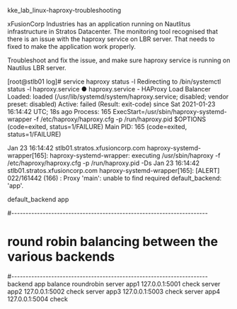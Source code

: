 kke_lab_linux-haproxy-troubleshooting

xFusionCorp Industries has an application running on Nautlitus infrastructure in Stratos Datacenter. The monitoring tool recognised that there is an issue with the haproxy service on LBR server. That needs to fixed to make the application work properly.


Troubleshoot and fix the issue, and make sure haproxy service is running on Nautilus LBR server.


[root@stlb01 log]# service haproxy status -l
Redirecting to /bin/systemctl status  -l haproxy.service
● haproxy.service - HAProxy Load Balancer
   Loaded: loaded (/usr/lib/systemd/system/haproxy.service; disabled; vendor preset: disabled)
   Active: failed (Result: exit-code) since Sat 2021-01-23 16:14:42 UTC; 18s ago
  Process: 165 ExecStart=/usr/sbin/haproxy-systemd-wrapper -f /etc/haproxy/haproxy.cfg -p /run/haproxy.pid $OPTIONS (code=exited, status=1/FAILURE)
 Main PID: 165 (code=exited, status=1/FAILURE)

Jan 23 16:14:42 stlb01.stratos.xfusioncorp.com haproxy-systemd-wrapper[165]: haproxy-systemd-wrapper: executing /usr/sbin/haproxy -f /etc/haproxy/haproxy.cfg -p /run/haproxy.pid -Ds
Jan 23 16:14:42 stlb01.stratos.xfusioncorp.com haproxy-systemd-wrapper[165]: [ALERT] 022/161442 (166) : Proxy 'main': unable to find required default_backend: 'app'.



default_backend             app

#---------------------------------------------------------------------
# round robin balancing between the various backends
#---------------------------------------------------------------------
backend app
    balance     roundrobin
    server  app1 127.0.0.1:5001 check
    server  app2 127.0.0.1:5002 check
    server  app3 127.0.0.1:5003 check
    server  app4 127.0.0.1:5004 check
